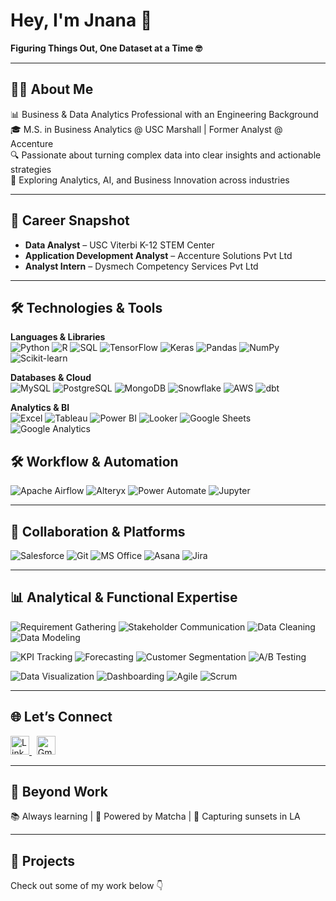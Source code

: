 # Hey, I'm Jnana 👋  
**Figuring Things Out, One Dataset at a Time 🤓**

---

## 👩‍💻 About Me  

📊 Business & Data Analytics Professional with an Engineering Background  
🎓 M.S. in Business Analytics @ USC Marshall | Former Analyst @ Accenture  
🔍 Passionate about turning complex data into clear insights and actionable strategies  
🌱 Exploring Analytics, AI, and Business Innovation across industries  

---

## 💼 Career Snapshot  

- **Data Analyst** – USC Viterbi K-12 STEM Center  
- **Application Development Analyst** – Accenture Solutions Pvt Ltd  
- **Analyst Intern** – Dysmech Competency Services Pvt Ltd  

---

## 🛠️ Technologies & Tools  

**Languages & Libraries**  
![Python](https://img.shields.io/badge/PYTHON-3776AB?style=for-the-badge&logo=python&logoColor=white) 
![R](https://img.shields.io/badge/R-276DC3?style=for-the-badge&logo=r&logoColor=white) 
![SQL](https://img.shields.io/badge/SQL-003B57?style=for-the-badge) 
![TensorFlow](https://img.shields.io/badge/TENSORFLOW-FF6F00?style=for-the-badge&logo=tensorflow&logoColor=white) 
![Keras](https://img.shields.io/badge/KERAS-D00000?style=for-the-badge&logo=keras&logoColor=white) 
![Pandas](https://img.shields.io/badge/PANDAS-150458?style=for-the-badge&logo=pandas&logoColor=white) 
![NumPy](https://img.shields.io/badge/NUMPY-013243?style=for-the-badge&logo=numpy&logoColor=white) 
![Scikit-learn](https://img.shields.io/badge/SCIKIT--LEARN-F7931E?style=for-the-badge&logo=scikit-learn&logoColor=white)  

**Databases & Cloud**  
![MySQL](https://img.shields.io/badge/MYSQL-00758F?style=for-the-badge&logo=mysql&logoColor=white) 
![PostgreSQL](https://img.shields.io/badge/POSTGRESQL-336791?style=for-the-badge&logo=postgresql&logoColor=white) 
![MongoDB](https://img.shields.io/badge/MONGODB-47A248?style=for-the-badge&logo=mongodb&logoColor=white) 
![Snowflake](https://img.shields.io/badge/SNOWFLAKE-29B5E8?style=for-the-badge&logo=snowflake&logoColor=white) 
![AWS](https://img.shields.io/badge/AWS-232F3E?style=for-the-badge&logo=amazon-aws&logoColor=white) 
![dbt](https://img.shields.io/badge/DBT-FF694B?style=for-the-badge&logo=dbt&logoColor=white)  

**Analytics & BI**  
![Excel](https://img.shields.io/badge/EXCEL-217346?style=for-the-badge&logo=microsoft-excel&logoColor=white) 
![Tableau](https://img.shields.io/badge/TABLEAU-E97627?style=for-the-badge&logo=tableau&logoColor=white) 
![Power BI](https://img.shields.io/badge/POWER%20BI-F2C811?style=for-the-badge&logo=powerbi&logoColor=black) 
![Looker](https://img.shields.io/badge/LOOKER-4285F4?style=for-the-badge&logo=looker&logoColor=white) 
![Google Sheets](https://img.shields.io/badge/GOOGLE%20SHEETS-34A853?style=for-the-badge&logo=google-sheets&logoColor=white) 
![Google Analytics](https://img.shields.io/badge/GOOGLE%20ANALYTICS-E37400?style=for-the-badge&logo=google-analytics&logoColor=white)  

## 🛠️ Workflow & Automation  
![Apache Airflow](https://img.shields.io/badge/APACHE%20AIRFLOW-017CEE?style=for-the-badge&logo=apache-airflow&logoColor=white) 
![Alteryx](https://img.shields.io/badge/ALTERYX-0077C0?style=for-the-badge&logo=alteryx&logoColor=white) 
![Power Automate](https://img.shields.io/badge/POWER%20AUTOMATE-0066FF?style=for-the-badge&logo=power-automate&logoColor=white) 
![Jupyter](https://img.shields.io/badge/JUPYTER-F37626?style=for-the-badge&logo=jupyter&logoColor=white)  

---

## 🤝 Collaboration & Platforms  
![Salesforce](https://img.shields.io/badge/SALESFORCE-00A1E0?style=for-the-badge&logo=salesforce&logoColor=white) 
![Git](https://img.shields.io/badge/GIT-F05032?style=for-the-badge&logo=git&logoColor=white) 
![MS Office](https://img.shields.io/badge/MS%20OFFICE-D83B01?style=for-the-badge&logo=microsoft-office&logoColor=white) 
![Asana](https://img.shields.io/badge/ASANA-F06A6A?style=for-the-badge&logo=asana&logoColor=white) 
![Jira](https://img.shields.io/badge/JIRA-0052CC?style=for-the-badge&logo=jira&logoColor=white)  

---

## 📊 Analytical & Functional Expertise  
![Requirement Gathering](https://img.shields.io/badge/Requirement%20Gathering-4B9CD3?style=for-the-badge&logo=teamspeak&logoColor=white) 
![Stakeholder Communication](https://img.shields.io/badge/Stakeholder%20Communication-FFB400?style=for-the-badge&logo=google-meet&logoColor=white) 
![Data Cleaning](https://img.shields.io/badge/Data%20Cleaning-00A86B?style=for-the-badge&logo=databricks&logoColor=white) 
![Data Modeling](https://img.shields.io/badge/Data%20Modeling-8A2BE2?style=for-the-badge&logo=apachespark&logoColor=white)  

![KPI Tracking](https://img.shields.io/badge/KPI%20Tracking-FF6F00?style=for-the-badge&logo=google-analytics&logoColor=white) 
![Forecasting](https://img.shields.io/badge/Forecasting-1E90FF?style=for-the-badge&logo=chartdotjs&logoColor=white) 
![Customer Segmentation](https://img.shields.io/badge/Customer%20Segmentation-FF1493?style=for-the-badge&logo=hubspot&logoColor=white) 
![A/B Testing](https://img.shields.io/badge/A%2FB%20Testing-32CD32?style=for-the-badge&logo=google-optimize&logoColor=white)  

![Data Visualization](https://img.shields.io/badge/Data%20Visualization-FF4500?style=for-the-badge&logo=tableau&logoColor=white) 
![Dashboarding](https://img.shields.io/badge/Dashboarding-20B2AA?style=for-the-badge&logo=powerbi&logoColor=white) 
![Agile](https://img.shields.io/badge/Agile-0052CC?style=for-the-badge&logo=jira&logoColor=white) 
![Scrum](https://img.shields.io/badge/Scrum-2E8B57?style=for-the-badge&logo=trello&logoColor=white)  

---

## 🌐 Let’s Connect  

<p align="left">
  <a href="https://www.linkedin.com/in/jnana-k-p" target="_blank">
    <img src="https://cdn.jsdelivr.net/gh/devicons/devicon/icons/linkedin/linkedin-original.svg" alt="LinkedIn" width="30" height="30" />
  </a>
  &nbsp;
  <a href="mailto:kundurpr@marshall.usc.edu">
    <img src="https://cdn-icons-png.flaticon.com/512/732/732200.png" alt="Gmail" width="30" height="30" />
  </a>
</p>




---

## 🌱 Beyond Work  

📚 Always learning | 🍵 Powered by Matcha | 📸 Capturing sunsets in LA  

---

## 📌 Projects  
Check out some of my work below 👇  
